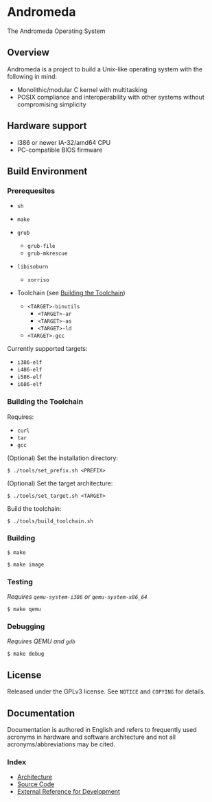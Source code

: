# Andromeda

The Andromeda Operating System

## Overview

Andromeda is a project to build a Unix-like operating system with the following in mind:

- Monolithic/modular C kernel with multitasking
- POSIX compliance and interoperability with other systems without compromising simplicity

## Hardware support

- i386 or newer IA-32/amd64 CPU
- PC-compatible BIOS firmware

## Build Environment

### Prerequesites

- `sh`
- `make`
- `grub`
    - `grub-file`
    - `grub-mkrescue`
- `libisoburn`
    - `xorriso`
    
- Toolchain (see [Building the Toolchain](###Building-the-Toolchain))
    - `<TARGET>-binutils`
        - `<TARGET>-ar`
        - `<TARGET>-as`
        - `<TARGET>-ld`
    - `<TARGET>-gcc`

Currently supported targets:

- `i386-elf`
- `i486-elf`
- `i586-elf`
- `i686-elf`

### Building the Toolchain

Requires:

- `curl`
- `tar`
- `gcc`

(Optional) Set the installation directory:

`$ ./tools/set_prefix.sh <PREFIX>`

(Optional) Set the target architecture:

`$ ./tools/set_target.sh <TARGET>`

Build the toolchain:

`$ ./tools/build_toolchain.sh`

### Building

`$ make`

`$ make image`

### Testing

*Requires `qemu-system-i386` or `qemu-system-x86_64`*

`$ make qemu`

### Debugging

*Requires QEMU and `gdb`*

`$ make debug`

## License

Released under the GPLv3 license. See `NOTICE` and `COPYING` for details.

## Documentation

Documentation is authored in English and refers to frequently used acronyms in hardware and software architecture and not all acronyms/abbreviations may be cited.

### Index

- [Architecture](doc/architecture.md)
- [Source Code](doc/source.md)
- [External Reference for Development](doc/reference.md)